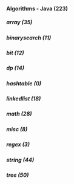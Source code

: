 ####  Algorithms - Java (223)
##### array (35)
##### binarysearch (11)
##### bit (12)
##### dp (14)
##### hashtable (0)
##### linkedlist (18)
##### math (28)
##### misc (8)
##### regex (3)
##### string (44)
##### tree (50)
